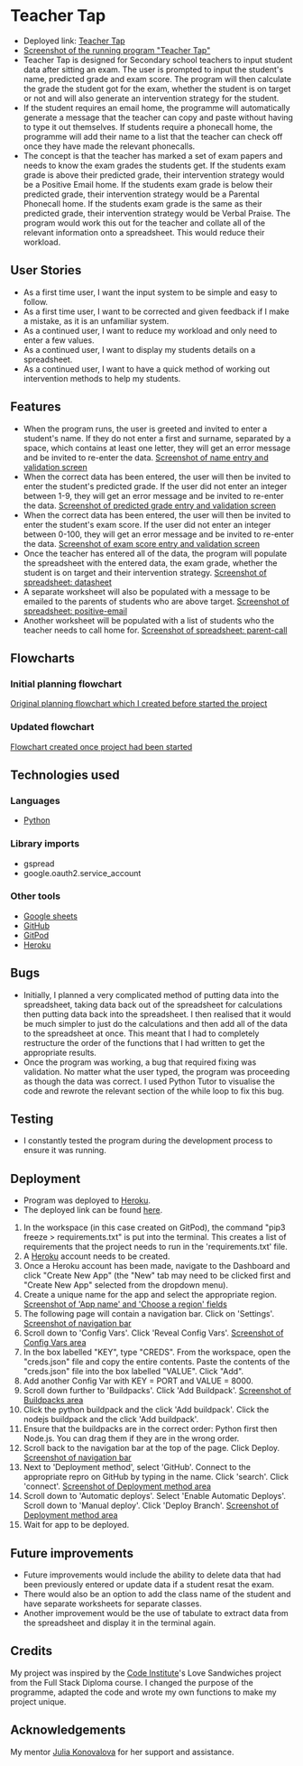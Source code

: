 # Teacher Tap
- Deployed link: [Teacher Tap](https://teacher-tap-0d3c391f8f6b.herokuapp.com/)
- [Screenshot of the running program "Teacher Tap"](assets/images/teacher-tap.png)
- Teacher Tap is designed for Secondary school teachers to input student data after sitting an exam. The user is prompted to input the student's name, predicted grade and exam score. The program will then calculate the grade the student got for the exam, whether the student is on target or not and will also generate an intervention strategy for the student. 
- If the student requires an email home, the programme will automatically generate a message that the teacher can copy and paste without having to type it out themselves. If students require a phonecall home, the programme will add their name to a list that the teacher can check off once they have made the relevant phonecalls.
- The concept is that the teacher has marked a set of exam papers and needs to know the exam grades the students get. If the students exam grade is above their predicted grade, their intervention strategy would be a Positive Email home. If the students exam grade is below their predicted grade, their intervention strategy would be a Parental Phonecall home. If the students exam grade is the same as their predicted grade, their intervention strategy would be Verbal Praise. The program would work this out for the teacher and collate all of the relevant information onto a spreadsheet. This would reduce their workload.

## User Stories
- As a first time user, I want the input system to be simple and easy to follow.
- As a first time user, I want to be corrected and given feedback if I make a mistake, as it is an unfamiliar system.
- As a continued user, I want to reduce my workload and only need to enter a few values. 
- As a continued user, I want to display my students details on a spreadsheet.
- As a continued user, I want to have a quick method of working out intervention methods to help my students. 

## Features
- When the program runs, the user is greeted and invited to enter a student's name. If they do not enter a first and surname, separated by a space, which contains at least one letter, they will get an error message and be invited to re-enter the data.
[Screenshot of name entry and validation screen](assets/images/name-validation.png)
- When the correct data has been entered, the user will then be invited to enter the student's predicted grade. If the user did not enter an integer between 1-9, they will get an error message and be invited to re-enter the data.
[Screenshot of predicted grade entry and validation screen](assets/images/predicted-validation.png)
- When the correct data has been entered, the user will then be invited to enter the student's exam score. If the user did not enter an integer between 0-100, they will get an error message and be invited to re-enter the data.
[Screenshot of exam score entry and validation screen](assets/images/score_validation.png)
- Once the teacher has entered all of the data, the program will populate the spreadsheet with the entered data, the exam grade, whether the student is on target and their intervention strategy.
[Screenshot of spreadsheet: datasheet](assets/images/datasheet.png)
- A separate worksheet will also be populated with a message to be emailed to the parents of students who are above target.
[Screenshot of spreadsheet: positive-email](assets/images/positive-email.png)
- Another worksheet will be populated with a list of students who the teacher needs to call home for.
[Screenshot of spreadsheet: parent-call](assets/images/parent-call.png)

## Flowcharts
### Initial planning flowchart
[Original planning flowchart which I created before started the project](assets/images/initial-flowchart.png)
### Updated flowchart 
[Flowchart created once project had been started](assets/images/updated-flowchart.png)

## Technologies used
### Languages
- [Python](https://www.python.org/doc/essays/blurb/)

### Library imports
- gspread 
- google.oauth2.service_account

### Other tools
- [Google sheets](https://www.google.co.uk/sheets/about/)
- [GitHub](https://github.com/)
- [GitPod](https://gitpod.io/)
- [Heroku](https://www.heroku.com/)

## Bugs
- Initially, I planned a very complicated method of putting data into the spreadsheet, taking data back out of the spreadsheet for calculations then putting data back into the spreadsheet. I then realised that it would be much simpler to just do the calculations and then add all of the data to the spreadsheet at once. This meant that I had to completely restructure the order of the functions that I had written to get the appropriate results. 
- Once the program was working, a bug that required fixing was validation. No matter what the user typed, the program was proceeding as though the data was correct. I used Python Tutor to visualise the code and rewrote the relevant section of the while loop to fix this bug.

## Testing
- I constantly tested the program during the development process to ensure it was running.

## Deployment
- Program was deployed to [Heroku](https://www.heroku.com/).
- The deployed link can be found [here](https://teacher-tap-0d3c391f8f6b.herokuapp.com/).

1. In the workspace (in this case created on GitPod), the command "pip3 freeze > requirements.txt" is put into the terminal. This creates a list of requirements that the project needs to run in the 'requirements.txt' file.
2. A [Heroku](https://www.heroku.com/) account needs to be created.
3. Once a Heroku account has been made, navigate to the Dashboard and click "Create New App" (the "New" tab may need to be clicked first and  "Create New App" selected from the dropdown menu).
4. Create a unique name for the app and select the appropriate region.
[Screenshot of 'App name' and 'Choose a region' fields](assets/images/deploy1.png)
5. The following page will contain a navigation bar. Click on 'Settings'.
[Screenshot of navigation bar](assets/images/deploy2.png)
6. Scroll down to 'Config Vars'. Click 'Reveal Config Vars'.
[Screenshot of Config Vars area](assets/images/deploy3.png) 
7. In the box labelled "KEY", type "CREDS". From the workspace, open the "creds.json" file and copy the entire contents. Paste the contents of the "creds.json" file into the box labelled "VALUE". Click "Add". 
8. Add another Config Var with KEY = PORT and VALUE = 8000.
9. Scroll down further to 'Buildpacks'. Click 'Add Buildpack'.
[Screenshot of Buildpacks area](assets/images/deploy4.png)
10. Click the python buildpack and the click 'Add buildpack'. Click the nodejs buildpack and the click 'Add buildpack'.
11. Ensure that the buildpacks are in the correct order: Python first then Node.js. You can drag them if they are in the wrong order.
12. Scroll back to the navigation bar at the top of the page. Click Deploy.
[Screenshot of navigation bar](assets/images/deploy2.png)
13. Next to 'Deployment method', select 'GitHub'. Connect to the appropriate repro on GitHub by typing in the name. Click 'search'. Click 'connect'.
[Screenshot of Deployment method area](assets/images/deploy5.png)
14. Scroll down to 'Automatic deploys'. Select 'Enable Automatic Deploys'. Scroll down to 'Manual deploy'. Click 'Deploy Branch'.
[Screenshot of Deployment method area](assets/images/deploy6.png)
15. Wait for app to be deployed. 

## Future improvements
- Future improvements would include the ability to delete data that had been previously entered or update data if a student resat the exam. 
- There would also be an option to add the class name of the student and have separate worksheets for separate classes.
- Another improvement would be the use of tabulate to extract data from the spreadsheet and display it in the terminal again.  

## Credits

My project was inspired by the [Code Institute](https://codeinstitute.net/)'s Love Sandwiches project from the Full Stack Diploma course. I changed the purpose of the programme, adapted the code and wrote my own functions to make my project unique.

## Acknowledgements

My mentor [Julia Konovalova](https://github.com/IuliiaKonovalova) for her support and assistance. 